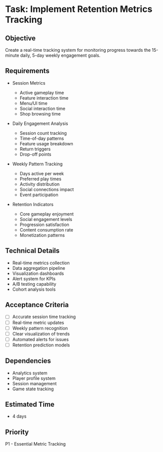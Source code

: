 # Task: Implement Retention Metrics Tracking

## Objective
Create a real-time tracking system for monitoring progress towards the 15-minute daily, 5-day weekly engagement goals.

## Requirements
- Session Metrics
  * Active gameplay time
  * Feature interaction time
  * Menu/UI time
  * Social interaction time
  * Shop browsing time

- Daily Engagement Analysis
  * Session count tracking
  * Time-of-day patterns
  * Feature usage breakdown
  * Return triggers
  * Drop-off points

- Weekly Pattern Tracking
  * Days active per week
  * Preferred play times
  * Activity distribution
  * Social connections impact
  * Event participation

- Retention Indicators
  * Core gameplay enjoyment
  * Social engagement levels
  * Progression satisfaction
  * Content consumption rate
  * Monetization patterns

## Technical Details
- Real-time metrics collection
- Data aggregation pipeline
- Visualization dashboards
- Alert system for KPIs
- A/B testing capability
- Cohort analysis tools

## Acceptance Criteria
- [ ] Accurate session time tracking
- [ ] Real-time metric updates
- [ ] Weekly pattern recognition
- [ ] Clear visualization of trends
- [ ] Automated alerts for issues
- [ ] Retention prediction models

## Dependencies
- Analytics system
- Player profile system
- Session management
- Game state tracking

## Estimated Time
- 4 days

## Priority
P1 - Essential Metric Tracking